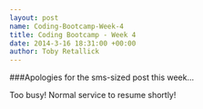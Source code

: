 ```yaml
---
layout: post
name: Coding-Bootcamp-Week-4
title: Coding Bootcamp - Week 4
date: 2014-3-16 18:31:00 +00:00
author: Toby Retallick
---
```


###Apologies for the sms-sized post this week...

Too busy! Normal service to resume shortly! 
